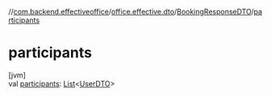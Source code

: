 //[com.backend.effectiveoffice](../../../index.md)/[office.effective.dto](../index.md)/[BookingResponseDTO](index.md)/[participants](participants.md)

# participants

[jvm]\
val [participants](participants.md): [List](https://kotlinlang.org/api/latest/jvm/stdlib/kotlin.collections/-list/index.html)&lt;[UserDTO](../-user-d-t-o/index.md)&gt;
